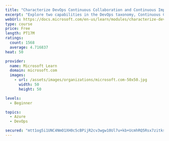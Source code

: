 ```yaml
---
title: "Characterize DevOps Continuous Collaboration and Continuous Improvement"
excerpt: "Explore two capabilities in the DevOps taxonomy, Continuous Collaboration and Continuous Improvement."
webUrl: https://docs.microsoft.com/en-us/learn/modules/characterize-devops-continous-collaboration-improvement/
type: course
price: Free
length: PT17M
ratings:
  count: 1568
  average: 4.716837
heat: 50

provider:
  name: Microsoft Learn
  domain: microsoft.com
  images:
    - url: /assets/images/organizations/microsoft.com-50x50.jpg
      width: 50
      height: 50

levels:
  - Beginner

topics:
  - Azure
  - DevOps

secured: "mtt1og5i1UNC4NmO1XH0c5cBPijR2cv3wgw10Ul7u+kb+UcmhRQ5Rsx7zitkskPwEiOPPp/spuDkQTAzJM8fTtLbQGdVjsKrrlcM/FrAaIfML1EgTjuHU/7Ck8w2m0SYrHRvRGP/KyPRaB+PgjdUCOsV2+wSMfFJiKsLr5fTC+ORupOeVJsU6vw80WmULMCZyM2r3YrXbkE5iDBmuiL6uE9SlFBsZS8UiclDcbsVqIsI5U3JTG/+0MbpdxvIKanw4f8R1WF9mRyCsCriAYaiWUbOFjPYWiEC1ccGGc4F8iTxzldZ4CivXigxgjweK4RHyPc4xpmBjfJd05kRNv6OU1/o/LQpFHitemvDHEz+iQIltLinR6uZVfgPTq4jDBbq4pPeR7VYv9yoHYCuGMskhl7JRlICkZVfo2UHUFhTjZs=;01IYRCv5J8njTUu53qbxVg=="
---
```


